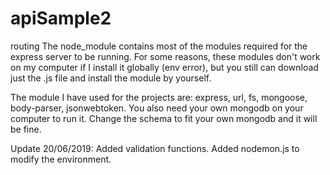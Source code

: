 # apiSample2

routing
The node_module contains most of the modules required for the express server to be running. For some reasons, these modules don't work on my computer if I install it globally (env error), but you still can download just the .js file and install the module by yourself.

The module I have used for the projects are: express, url, fs, mongoose, body-parser, jsonwebtoken. You also need your own mongodb on your computer to run it. Change the schema to fit your own mongodb and it will be fine.

Update 20/06/2019: Added validation functions. Added nodemon.js to modify the environment.

